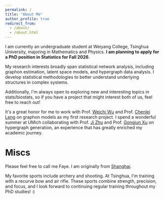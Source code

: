```yaml
---
permalink: /
title: "About Me"
author_profile: true
redirect_from: 
  - /about/
  - /about.html
---
```


I am currently an undergraduate student at Weiyang College, Tsinghua University, majoring in Mathematics and Physics. **I am planning to apply for a PhD position in Statistics for Fall 2026**.

My research interests broadly span statistical network analysis, including graphon estimation, latent space models, and hypergraph data analysis. I develop statistical methodologies to better understand underlying structures in complex systems. 

Additionally, I'm always open to exploring new and interesting topics in stats/biostats, so if you have a project that might interest both of us, feel free to reach out!

It's a great honor for me to work with Prof. [Weichi Wu](https://www.stat.tsinghua.edu.cn/en/info/1023/1048.htm) and Prof. [Chenlei Leng](https://warwick.ac.uk/fac/sci/statistics/staff/academic-research/leng/) on graphon models as my first research project. I spend a wonderful summer at UMich collaborating with Prof. [Ji Zhu](https://dept.stat.lsa.umich.edu/~jizhu/) and Prof. [Gongjun Xu](https://sites.google.com/umich.edu/gongjunxu) on hypergraph generation, an experience that has greatly enriched my academic journey.


# Miscs

Please feel free to call me Faye. I am originally from [Shanghai](https://en.wikipedia.org/wiki/Shanghai).

My favorite sports include archery and shooting. At Tsinghua, I'm training with a recurve bow and air rifle. These sports combine strength, precision, and focus, and I look forward to continuing regular training throughout my PhD studies! :)
